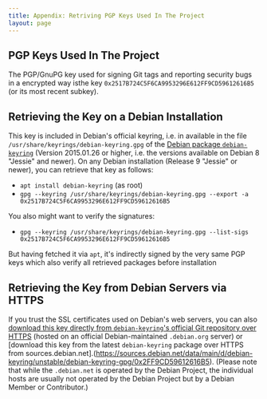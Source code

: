 ```yaml
---
title: Appendix: Retriving PGP Keys Used In The Project
layout: page
---
```


PGP Keys Used In The Project
----------------------------

The PGP/GnuPG key used for signing Git tags and reporting security
bugs in a encrypted way isthe key
`0x2517B724C5F6CA9953296E612FF9CD59612616B5` (or its most recent
subkey).

Retrieving the Key on a Debian Installation
-------------------------------------------

This key is included in Debian's official keyring, i.e. in available
in the file `/usr/share/keyrings/debian-keyring.gpg` of the
[Debian package `debian-keyring`](https://packages.debian.org/debian-keyring)
(Version 2015.01.26 or higher, i.e. the versions available on Debian 8
"Jessie" and newer). On any Debian installation (Release 9 "Jessie" or
newer), you can retrieve that key as follows:

* `apt install debian-keyring` (as root)
* `gpg --keyring /usr/share/keyrings/debian-keyring.gpg --export -a 0x2517B724C5F6CA9953296E612FF9CD59612616B5`

You also might want to verify the signatures:

* `gpg --keyring /usr/share/keyrings/debian-keyring.gpg --list-sigs 0x2517B724C5F6CA9953296E612FF9CD59612616B5`

But having fetched it via `apt`, it's indirectly signed by the very
same PGP keys which also verify all retrieved packages before
installation

Retrieving the Key from Debian Servers via HTTPS
------------------------------------------------

If you trust the SSL certificates used on Debian's web servers, you
can also
[download this key directly from `debian-keyring`'s official Git repository over HTTPS](https://anonscm.debian.org/cgit/keyring/keyring.git/plain/debian-keyring-gpg/0x2FF9CD59612616B5)
(hosted on an official Debian-maintained `.debian.org` server) or
[download this key from the latest `debian-keyring` package over HTTPS from sources.debian.net].(https://sources.debian.net/data/main/d/debian-keyring/unstable/debian-keyring-gpg/0x2FF9CD59612616B5).
(Please note that while the `.debian.net` is operated by the Debian
Project, the individual hosts are usually not operated by the Debian
Project but by a Debian Member or Contributor.)
